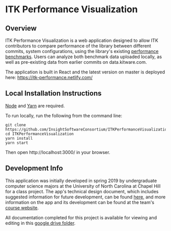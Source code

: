 ITK Performance Visualization
=============================

Overview
--------
ITK Performance Visualization is a web application designed to allow ITK contributors to compare performance of the library between different commits, system configurations, using the library's existing [performance benchmarks](https://github.com/InsightSoftwareConsortium/ITKPerformanceBenchmarking). Users can analyze both benchmark data uploaded locally, as well as pre-existing data from earlier commits on data.kitware.com.

The application is built in React and the latest version on master is deployed here:
https://itk-performance.netlify.com/

Local Installation Instructions
-------------------------------
[Node](https://nodejs.org/en/download/) and [Yarn](https://yarnpkg.com/lang/en/docs/install/) are required.

To run locally, run the following from the command line:
```
git clone https://github.com/InsightSoftwareConsortium/ITKPerformanceVisualization.git
cd ITKPerformanceVisualization
yarn install
yarn start
```
Then open http://localhost:3000/ in your browser.

Development Info
----------------
This application was initially developed in spring 2019 by undergraduate computer science majors at the University of North Carolina at Chapel Hill for a class project. The app's technical design document, which includes suggested information for future development, can be found <a href="https://docs.google.com/document/d/1KefTJq8YKsru8QNANrKbZxv_by-7HXmj5sYq4w7BOr0/edit?usp=sharing" target="_blank">here</a>, and more information on the app and its development can be found at the team's [course website](http://itkperformance.web.unc.edu/).

All documentation completed for this project is available for viewing and editing in this [google drive folder](https://drive.google.com/drive/folders/12cT7rp68ZwB4UIsgrKpCZL82MiNterF-?usp=sharing).
